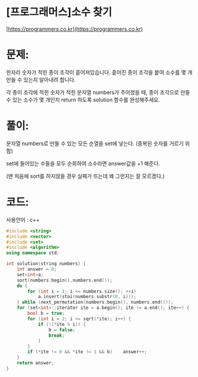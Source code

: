 # [프로그래머스]소수 찾기

[https://programmers.co.kr](https://programmers.co.kr)

# 문제:

한자리 숫자가 적힌 종이 조각이 흩어져있습니다. 흩어진 종이 조각을 붙여 소수를 몇 개 만들 수 있는지 알아내려 합니다.



각 종이 조각에 적힌 숫자가 적힌 문자열 numbers가 주어졌을 때, 종이 조각으로 만들 수 있는 소수가 몇 개인지 return 하도록 solution 함수를 완성해주세요.



# 풀이:

문자열 numbers로 만들 수 있는 모든 순열을 set에 넣는다. (중복된 숫자를 거르기 위함)

set에 들어있는 수들을 모두 순회하여 소수라면 answer값을 +1 해준다.



(맨 처음에 sort를 하지않을 경우 실패가 뜨는데 왜 그런지는 잘 모르겠다.)



# **코드:**

사용언어 : c++
```c++
#include <string>
#include <vector>
#include <set>
#include <algorithm>
using namespace std;

int solution(string numbers) {
    int answer = 0;
	set<int>a;
    sort(numbers.begin(),numbers.end());
	do {
		for (int i = 1; i <= numbers.size(); ++i) 
			a.insert(stoi(numbers.substr(0, i)));
	} while (next_permutation(numbers.begin(), numbers.end()));
	for (set<int>::iterator ite = a.begin(); ite != a.end(); ite++) {
		bool b = true;
		for (int i = 2; i <= sqrt(*ite); i++) {
			if (!(*ite % i)) {
				b = false;
				break;
			}
		}
		if (*ite != 0 && *ite != 1 && b)	answer++;
	}
    return answer;
}
```

